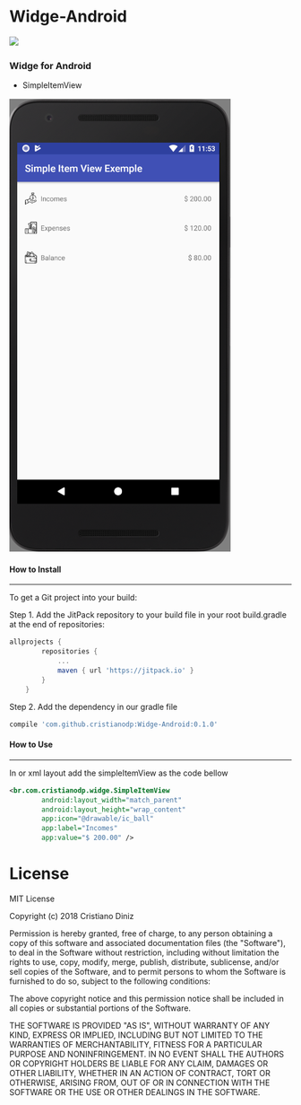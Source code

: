 # Widge-Android

[![](https://jitpack.io/v/cristianodp/Widge-Android.svg)](https://jitpack.io/#cristianodp/Widge-Android)

### Widge for Android
- SimpleItemView

![](https://raw.githubusercontent.com/cristianodp/Widge-Android/master/images/SimpleItemView.PNG)

#### How to Install
----
To get a Git project into your build:

Step 1. Add the JitPack repository to your build file in your root build.gradle at the end of repositories:
```groovy
allprojects {
		repositories {
			...
			maven { url 'https://jitpack.io' }
		}
	}
```

Step 2. Add the dependency in our gradle file

```groovy
compile 'com.github.cristianodp:Widge-Android:0.1.0'
```

#### How to Use
----
In or xml layout add the simpleItemView as the code bellow
```xml
<br.com.cristianodp.widge.SimpleItemView
        android:layout_width="match_parent"
        android:layout_height="wrap_content"
        app:icon="@drawable/ic_ball"
        app:label="Incomes"
        app:value="$ 200.00" />
```

License
=======
MIT License

Copyright (c) 2018 Cristiano Diniz

Permission is hereby granted, free of charge, to any person obtaining a copy
of this software and associated documentation files (the "Software"), to deal
in the Software without restriction, including without limitation the rights
to use, copy, modify, merge, publish, distribute, sublicense, and/or sell
copies of the Software, and to permit persons to whom the Software is
furnished to do so, subject to the following conditions:

The above copyright notice and this permission notice shall be included in all
copies or substantial portions of the Software.

THE SOFTWARE IS PROVIDED "AS IS", WITHOUT WARRANTY OF ANY KIND, EXPRESS OR
IMPLIED, INCLUDING BUT NOT LIMITED TO THE WARRANTIES OF MERCHANTABILITY,
FITNESS FOR A PARTICULAR PURPOSE AND NONINFRINGEMENT. IN NO EVENT SHALL THE
AUTHORS OR COPYRIGHT HOLDERS BE LIABLE FOR ANY CLAIM, DAMAGES OR OTHER
LIABILITY, WHETHER IN AN ACTION OF CONTRACT, TORT OR OTHERWISE, ARISING FROM,
OUT OF OR IN CONNECTION WITH THE SOFTWARE OR THE USE OR OTHER DEALINGS IN THE
SOFTWARE.
